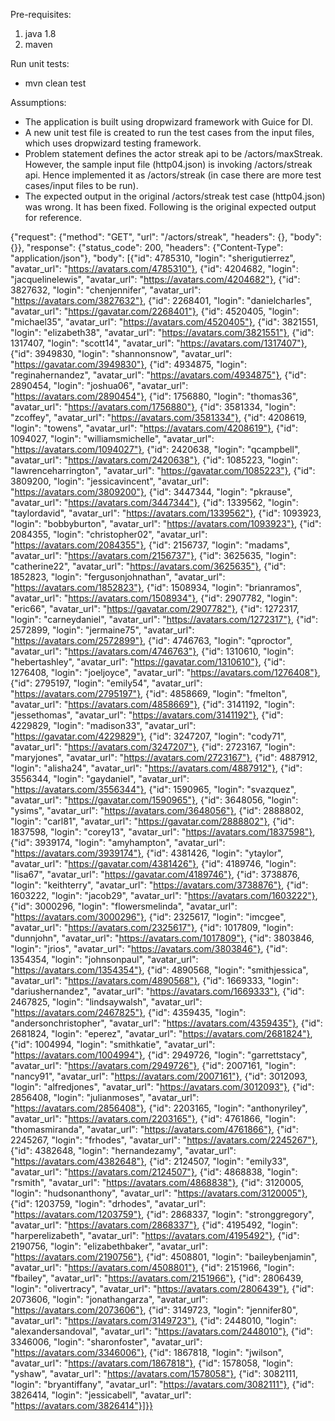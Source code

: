 Pre-requisites:
1. java 1.8
2. maven


Run unit tests:
- mvn clean test

Assumptions:
- The application is built using dropwizard framework with Guice for DI.
- A new unit test file is created to run the test cases from the input files, which uses dropwizard testing framework.
- Problem statement defines the actor streak api to be /actors/maxStreak. 
However, the sample input file (http04.json) is invoking /actors/streak api.
Hence implemented it as /actors/streak (in case there are more test cases/input files to be run).
- The expected output in the original /actors/streak test case (http04.json) was wrong. It has been fixed. Following is the original expected output for reference.

{"request": {"method": "GET", "url": "/actors/streak", "headers": {}, "body": {}}, "response": {"status_code": 200, "headers": {"Content-Type": "application/json"}, "body": [{"id": 4785310, "login": "sherigutierrez", "avatar_url": "https://avatars.com/4785310"}, {"id": 4204682, "login": "jacquelinelewis", "avatar_url": "https://avatars.com/4204682"}, {"id": 3827632, "login": "chenjennifer", "avatar_url": "https://avatars.com/3827632"}, {"id": 2268401, "login": "danielcharles", "avatar_url": "https://gavatar.com/2268401"}, {"id": 4520405, "login": "michael35", "avatar_url": "https://avatars.com/4520405"}, {"id": 3821551, "login": "elizabeth38", "avatar_url": "https://avatars.com/3821551"}, {"id": 1317407, "login": "scott14", "avatar_url": "https://avatars.com/1317407"}, {"id": 3949830, "login": "shannonsnow", "avatar_url": "https://gavatar.com/3949830"}, {"id": 4934875, "login": "reginahernandez", "avatar_url": "https://avatars.com/4934875"}, {"id": 2890454, "login": "joshua06", "avatar_url": "https://avatars.com/2890454"}, {"id": 1756880, "login": "thomas36", "avatar_url": "https://avatars.com/1756880"}, {"id": 3581334, "login": "zcoffey", "avatar_url": "https://avatars.com/3581334"}, {"id": 4208619, "login": "towens", "avatar_url": "https://avatars.com/4208619"}, {"id": 1094027, "login": "williamsmichelle", "avatar_url": "https://avatars.com/1094027"}, {"id": 2420638, "login": "qcampbell", "avatar_url": "https://avatars.com/2420638"}, {"id": 1085223, "login": "lawrenceharrington", "avatar_url": "https://gavatar.com/1085223"}, {"id": 3809200, "login": "jessicavincent", "avatar_url": "https://avatars.com/3809200"}, {"id": 3447344, "login": "pkrause", "avatar_url": "https://avatars.com/3447344"}, {"id": 1339562, "login": "taylordavid", "avatar_url": "https://avatars.com/1339562"}, {"id": 1093923, "login": "bobbyburton", "avatar_url": "https://avatars.com/1093923"}, {"id": 2084355, "login": "christopher02", "avatar_url": "https://avatars.com/2084355"}, {"id": 2156737, "login": "madams", "avatar_url": "https://avatars.com/2156737"}, {"id": 3625635, "login": "catherine22", "avatar_url": "https://avatars.com/3625635"}, {"id": 1852823, "login": "fergusonjohnathan", "avatar_url": "https://avatars.com/1852823"}, {"id": 1508934, "login": "brianramos", "avatar_url": "https://avatars.com/1508934"}, {"id": 2907782, "login": "eric66", "avatar_url": "https://gavatar.com/2907782"}, {"id": 1272317, "login": "carneydaniel", "avatar_url": "https://avatars.com/1272317"}, {"id": 2572899, "login": "jermaine75", "avatar_url": "https://avatars.com/2572899"}, {"id": 4746763, "login": "qproctor", "avatar_url": "https://avatars.com/4746763"}, {"id": 1310610, "login": "hebertashley", "avatar_url": "https://gavatar.com/1310610"}, {"id": 1276408, "login": "joeljoyce", "avatar_url": "https://avatars.com/1276408"}, {"id": 2795197, "login": "emily54", "avatar_url": "https://avatars.com/2795197"}, {"id": 4858669, "login": "fmelton", "avatar_url": "https://avatars.com/4858669"}, {"id": 3141192, "login": "jessethomas", "avatar_url": "https://avatars.com/3141192"}, {"id": 4229829, "login": "madison33", "avatar_url": "https://gavatar.com/4229829"}, {"id": 3247207, "login": "cody71", "avatar_url": "https://avatars.com/3247207"}, {"id": 2723167, "login": "maryjones", "avatar_url": "https://avatars.com/2723167"}, {"id": 4887912, "login": "alisha24", "avatar_url": "https://avatars.com/4887912"}, {"id": 3556344, "login": "gaydaniel", "avatar_url": "https://avatars.com/3556344"}, {"id": 1590965, "login": "svazquez", "avatar_url": "https://gavatar.com/1590965"}, {"id": 3648056, "login": "ysims", "avatar_url": "https://avatars.com/3648056"}, {"id": 2888802, "login": "carl81", "avatar_url": "https://gavatar.com/2888802"}, {"id": 1837598, "login": "corey13", "avatar_url": "https://avatars.com/1837598"}, {"id": 3939174, "login": "amyhampton", "avatar_url": "https://avatars.com/3939174"}, {"id": 4381426, "login": "ytaylor", "avatar_url": "https://gavatar.com/4381426"}, {"id": 4189746, "login": "lisa67", "avatar_url": "https://gavatar.com/4189746"}, {"id": 3738876, "login": "keithterry", "avatar_url": "https://avatars.com/3738876"}, {"id": 1603222, "login": "jacob29", "avatar_url": "https://avatars.com/1603222"}, {"id": 3000296, "login": "flowersmelinda", "avatar_url": "https://avatars.com/3000296"}, {"id": 2325617, "login": "imcgee", "avatar_url": "https://avatars.com/2325617"}, {"id": 1017809, "login": "dunnjohn", "avatar_url": "https://avatars.com/1017809"}, {"id": 3803846, "login": "jrios", "avatar_url": "https://avatars.com/3803846"}, {"id": 1354354, "login": "johnsonpaul", "avatar_url": "https://avatars.com/1354354"}, {"id": 4890568, "login": "smithjessica", "avatar_url": "https://avatars.com/4890568"}, {"id": 1669333, "login": "dariushernandez", "avatar_url": "https://avatars.com/1669333"}, {"id": 2467825, "login": "lindsaywalsh", "avatar_url": "https://avatars.com/2467825"}, {"id": 4359435, "login": "andersonchristopher", "avatar_url": "https://avatars.com/4359435"}, {"id": 2681824, "login": "eperez", "avatar_url": "https://avatars.com/2681824"}, {"id": 1004994, "login": "smithkatie", "avatar_url": "https://avatars.com/1004994"}, {"id": 2949726, "login": "garrettstacy", "avatar_url": "https://avatars.com/2949726"}, {"id": 2007161, "login": "nancy91", "avatar_url": "https://avatars.com/2007161"}, {"id": 3012093, "login": "alfredjones", "avatar_url": "https://avatars.com/3012093"}, {"id": 2856408, "login": "julianmoses", "avatar_url": "https://avatars.com/2856408"}, {"id": 2203165, "login": "anthonyriley", "avatar_url": "https://avatars.com/2203165"}, {"id": 4761866, "login": "thomasmiranda", "avatar_url": "https://avatars.com/4761866"}, {"id": 2245267, "login": "frhodes", "avatar_url": "https://avatars.com/2245267"}, {"id": 4382648, "login": "hernandezamy", "avatar_url": "https://avatars.com/4382648"}, {"id": 2124507, "login": "emily33", "avatar_url": "https://avatars.com/2124507"}, {"id": 4868838, "login": "rsmith", "avatar_url": "https://avatars.com/4868838"}, {"id": 3120005, "login": "hudsonanthony", "avatar_url": "https://avatars.com/3120005"}, {"id": 1203759, "login": "drhodes", "avatar_url": "https://avatars.com/1203759"}, {"id": 2868337, "login": "stronggregory", "avatar_url": "https://avatars.com/2868337"}, {"id": 4195492, "login": "harperelizabeth", "avatar_url": "https://avatars.com/4195492"}, {"id": 2190756, "login": "elizabethbaker", "avatar_url": "https://avatars.com/2190756"}, {"id": 4508801, "login": "baileybenjamin", "avatar_url": "https://avatars.com/4508801"}, {"id": 2151966, "login": "fbailey", "avatar_url": "https://avatars.com/2151966"}, {"id": 2806439, "login": "olivertracy", "avatar_url": "https://avatars.com/2806439"}, {"id": 2073606, "login": "jonathangarza", "avatar_url": "https://avatars.com/2073606"}, {"id": 3149723, "login": "jennifer80", "avatar_url": "https://avatars.com/3149723"}, {"id": 2448010, "login": "alexandersandoval", "avatar_url": "https://avatars.com/2448010"}, {"id": 3346006, "login": "sharonfoster", "avatar_url": "https://avatars.com/3346006"}, {"id": 1867818, "login": "jwilson", "avatar_url": "https://avatars.com/1867818"}, {"id": 1578058, "login": "yshaw", "avatar_url": "https://avatars.com/1578058"}, {"id": 3082111, "login": "bryantiffany", "avatar_url": "https://avatars.com/3082111"}, {"id": 3826414, "login": "jessicabell", "avatar_url": "https://avatars.com/3826414"}]}}